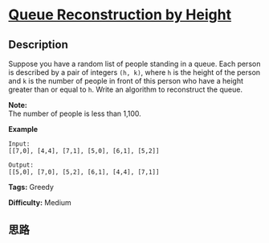 # [Queue Reconstruction by Height][title]

## Description

Suppose you have a random list of people standing in a queue. Each person is
described by a pair of integers `(h, k)`, where `h` is the height of the
person and `k` is the number of people in front of this person who have a
height greater than or equal to `h`. Write an algorithm to reconstruct the
queue.

**Note:**  
The number of people is less than 1,100.

  

**Example**
            Input:    [[7,0], [4,4], [7,1], [5,0], [6,1], [5,2]]        Output:    [[5,0], [7,0], [5,2], [6,1], [4,4], [7,1]]    


**Tags:** Greedy

**Difficulty:** Medium

## 思路

[title]: https://leetcode.com/problems/queue-reconstruction-by-height
